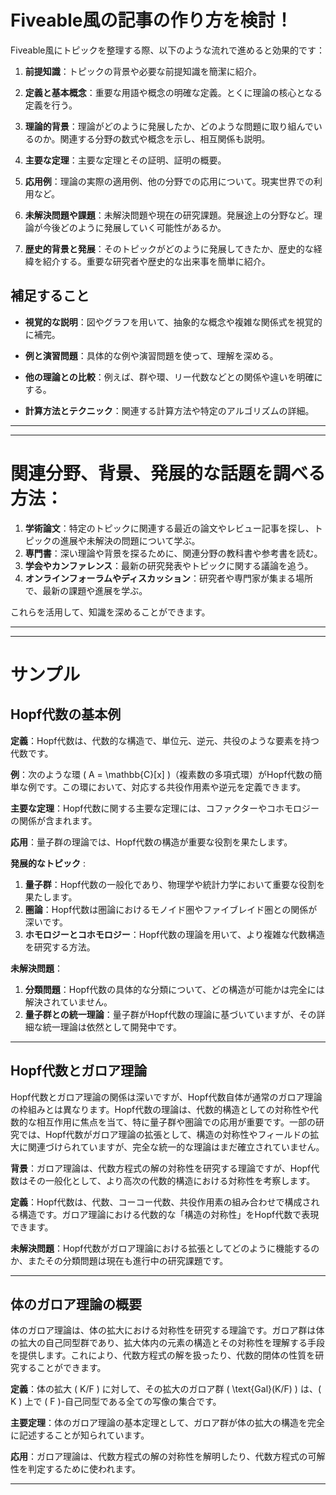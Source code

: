 # Fiveable風の記事の作り方を検討！

Fiveable風にトピックを整理する際、以下のような流れで進めると効果的です：

1. **前提知識**：トピックの背景や必要な前提知識を簡潔に紹介。

2. **定義と基本概念**：重要な用語や概念の明確な定義。とくに理論の核心となる定義を行う。

3. **理論的背景**：理論がどのように発展したか、どのような問題に取り組んでいるのか。関連する分野の数式や概念を示し、相互関係も説明。

4. **主要な定理**：主要な定理とその証明、証明の概要。

5. **応用例**：理論の実際の適用例、他の分野での応用について。現実世界での利用など。

6. **未解決問題や課題**：未解決問題や現在の研究課題。発展途上の分野など。理論が今後どのように発展していく可能性があるか。

7. **歴史的背景と発展**：そのトピックがどのように発展してきたか、歴史的な経緯を紹介する。重要な研究者や歴史的な出来事を簡単に紹介。

## 補足すること  
- **視覚的な説明**：図やグラフを用いて、抽象的な概念や複雑な関係式を視覚的に補完。

- **例と演習問題**：具体的な例や演習問題を使って、理解を深める。

- **他の理論との比較**：例えば、群や環、リー代数などとの関係や違いを明確にする。

- **計算方法とテクニック**：関連する計算方法や特定のアルゴリズムの詳細。

---
---

# 関連分野、背景、発展的な話題を調べる方法：

1. **学術論文**：特定のトピックに関連する最近の論文やレビュー記事を探し、トピックの進展や未解決の問題について学ぶ。
2. **専門書**：深い理論や背景を探るために、関連分野の教科書や参考書を読む。
3. **学会やカンファレンス**：最新の研究発表やトピックに関する議論を追う。
4. **オンラインフォーラムやディスカッション**：研究者や専門家が集まる場所で、最新の課題や進展を学ぶ。

これらを活用して、知識を深めることができます。

---
---

# サンプル
## **Hopf代数の基本例**

**定義**：Hopf代数は、代数的な構造で、単位元、逆元、共役のような要素を持つ代数です。

**例**：次のような環 \( A = \mathbb{C}[x] \)（複素数の多項式環）がHopf代数の簡単な例です。この環において、対応する共役作用素や逆元を定義できます。

**主要な定理**：Hopf代数に関する主要な定理には、コファクターやコホモロジーの関係が含まれます。

**応用**：量子群の理論では、Hopf代数の構造が重要な役割を果たします。

**発展的なトピック** : 
1. **量子群**：Hopf代数の一般化であり、物理学や統計力学において重要な役割を果たします。
2. **圏論**：Hopf代数は圏論におけるモノイド圏やファイブレイド圏との関係が深いです。
3. **ホモロジーとコホモロジー**：Hopf代数の理論を用いて、より複雑な代数構造を研究する方法。

**未解決問題**：
1. **分類問題**：Hopf代数の具体的な分類について、どの構造が可能かは完全には解決されていません。
2. **量子群との統一理論**：量子群がHopf代数の理論に基づいていますが、その詳細な統一理論は依然として開発中です。

---

## **Hopf代数とガロア理論**
Hopf代数とガロア理論の関係は深いですが、Hopf代数自体が通常のガロア理論の枠組みとは異なります。Hopf代数の理論は、代数的構造としての対称性や代数的な相互作用に焦点を当て、特に量子群や圏論での応用が重要です。一部の研究では、Hopf代数がガロア理論の拡張として、構造の対称性やフィールドの拡大に関連づけられていますが、完全な統一的な理論はまだ確立されていません。

**背景**：ガロア理論は、代数方程式の解の対称性を研究する理論ですが、Hopf代数はその一般化として、より高次の代数的構造における対称性を考察します。

**定義**：Hopf代数は、代数、コーコー代数、共役作用素の組み合わせで構成される構造です。ガロア理論における代数的な「構造の対称性」をHopf代数で表現できます。

**未解決問題**：Hopf代数がガロア理論における拡張としてどのように機能するのか、またその分類問題は現在も進行中の研究課題です。

---

## **体のガロア理論の概要**
体のガロア理論は、体の拡大における対称性を研究する理論です。ガロア群は体の拡大の自己同型群であり、拡大体内の元素の構造とその対称性を理解する手段を提供します。これにより、代数方程式の解を扱ったり、代数的閉体の性質を研究することができます。

**定義**：体の拡大 \( K/F \) に対して、その拡大のガロア群 \( \text{Gal}(K/F) \) は、\( K \) 上で \( F \)-自己同型である全ての写像の集合です。

**主要定理**：体のガロア理論の基本定理として、ガロア群が体の拡大の構造を完全に記述することが知られています。

**応用**：ガロア理論は、代数方程式の解の対称性を解明したり、代数方程式の可解性を判定するために使われます。

--- 

